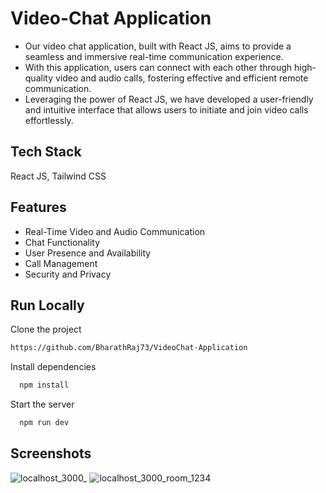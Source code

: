 # Video-Chat Application
- Our video chat application, built with React JS, aims to provide a seamless and immersive real-time communication experience.
- With this application, users can connect with each other through high-quality video and audio calls, fostering effective and efficient remote communication.
- Leveraging the power of React JS, we have developed a user-friendly and intuitive interface that allows users to initiate and join video calls effortlessly.


## Tech Stack
React JS, Tailwind CSS

## Features

- Real-Time Video and Audio Communication
- Chat Functionality
- User Presence and Availability
- Call Management
- Security and Privacy

## Run Locally

Clone the project

```bash
https://github.com/BharathRaj73/VideoChat-Application
```

Install dependencies

```bash
  npm install
```

Start the server

```bash
  npm run dev
```


## Screenshots

![localhost_3000_](https://github.com/BharathRaj73/VideoChat-Application/assets/92433654/eb0c9271-7fd9-4118-87c9-41f18ee41f55)
![localhost_3000_room_1234](https://github.com/BharathRaj73/VideoChat-Application/assets/92433654/5793bff5-4c1b-457b-8193-3aa3e55ebd3d)


